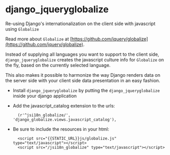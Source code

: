 django_jqueryglobalize
======================

Re-using Django's internationalization on the client side with javascript using ``Globalize``

Read more about ``Globalize`` at [https://github.com/jquery/globalize](https://github.com/jquery/globalize).

Instead of supplying all languages you want to support to the client side, ``django_jqueryglobalize`` creates the javascript culture info for ``Globalize`` on the fly, based on the currently selected language.

This also makes it possible to harmonize the way Django renders data on the server side with your client side data presentation in an easy fashion.

- Install ``django_jqueryglobalize`` by putting the ``django_jqueryglobalize`` inside your django application
- Add the javascript_catalog extension to the urls:

        (r'^jsi18n_globalize/', 'django_globalize.views.javascript_catalog'),

- Be sure to include the resources in your html:

        <script src="{{STATIC_URL}}js/globalize.js" type="text/javascript"></script>
        <script src="/jsi18n_globalize" type="text/javascript"></script>

